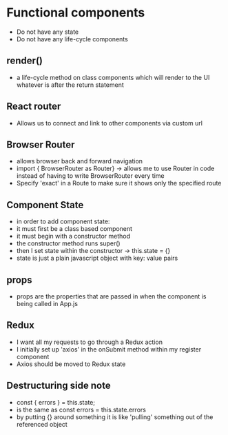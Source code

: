 # Functional components

- Do not have any state
- Do not have any life-cycle components

## render()

- a life-cycle method on class components which will render to the UI whatever is after the return statement

## React router

- Allows us to connect and link to other components via custom url

## Browser Router

- allows browser back and forward navigation
- import { BrowserRouter as Router} -> allows me to use Router in code instead of having to write BrowserRouter every time
- Specify 'exact' in a Route to make sure it shows only the specified route

## Component State

- in order to add component state:
- it must first be a class based component
- it must begin with a constructor method
- the constructor method runs super()
- then I set state within the constructor -> this.state = {}
- state is just a plain javascript object with key: value pairs

## props

- props are the properties that are passed in when the component is being called in App.js

## Redux

- I want all my requests to go through a Redux action
- I initially set up 'axios' in the onSubmit method within my register component
- Axios should be moved to Redux state

## Destructuring side note

- const { errors } = this.state;
- is the same as const errors = this.state.errors
- by putting {} around something it is like 'pulling' something out of the referenced object
